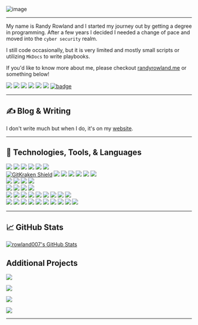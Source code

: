 ![image](https://i.imgur.com/c7GmAJf.png)

---

My name is Randy Rowland and I started my journey out by getting a degree in programming. After a few years I decided I needed a change of pace and moved into the `cyber security` realm.

I still code occasionally, but it is very limited and mostly small scripts or utilizing `MkDocs` to write playbooks.

If you'd like to know more about me, please checkout [randyrowland.me](https://randyrowland.me) or something below!

[![](https://img.shields.io/badge/-rowland007@gmail.com-gray?style=social&logo=Gmail)](mailto:rowland007+githubprofile@gmail.com) 
[![](https://img.shields.io/badge/-randall--rowland--jr-gray?style=social&logo=linkedin)](https://www.linkedin.com/in/randall-rowland-jr) 
[![](https://img.shields.io/badge/-rowland007-gray?style=social&logo=github)](https://github.com/rowland007) 
[![](https://img.shields.io/badge/-RandarXJ7-gray?style=social&logo=keybase)](https://keybase.io/randarxj7/) 
[![](https://img.shields.io/badge/-rowland007-gray?style=social&logo=reddit)](https://www.reddit.com/user/rowland007) 
[![](https://img.shields.io/badge/-randyrowland.me-gray?style=social&logo=google-chrome)](https://randyrowland.me)
[![badge](https://img.shields.io/badge/-CyberRandy-gray?style=social&logo=mastodon)](https://infosec.exchange/@CyberRandy)

---

## &#x270d; Blog & Writing

I don't write much but when I do, it's on my [website](https://randyrowland.me/post/).  

---
## 🔧 Technologies, Tools, & Languages

![](https://img.shields.io/badge/OS-Windows-informational?style=flat&logo=windows&color=2bbc8a)
![](https://img.shields.io/badge/OS-Linux-informational?style=flat&logo=linux&color=2bbc8a)
![](https://img.shields.io/badge/OS-macOS-informational?style=flat&logo=apple&color=2bbc8a)
![](https://img.shields.io/badge/OS-TrueNAS-2bbc8a?style=flat&logo=truenas)
![](https://img.shields.io/badge/OS-Android-informational?style=flat&logo=android&color=2bbc8a)
![](https://img.shields.io/badge/OS-QubesOS-2bbc8a?style=flat&logo=qubesos)
</br>
[![GitKraken Shield](https://img.shields.io/badge/Tool-GitKraken-2bbc8a?style=flat&logo=gitkraken)](https://www.gitkraken.com/invite/54HeFuDe)
![](https://img.shields.io/badge/Tool-VS%20Code-2bbc8a?style=flat&logo=visualstudiocode)
![](https://img.shields.io/badge/Tool-Code%20Factor-2bbc8a?style=flat&logo=codefactor)
![](https://img.shields.io/badge/Tool-GitHub%20Actions-2bbc8a?style=flat&logo=githubactions)
![](https://img.shields.io/badge/Tool-GPG-2bbc8a?style=flat&logo=gnuprivacyguard)
![](https://img.shields.io/badge/Tool-Hugo-2bbc8a?style=flat&logo=hugo)
![](https://img.shields.io/badge/Tool-MkDocs-2bbc8a?style=flat&logo=readthedocs)
</br>
![](https://img.shields.io/badge/IDE-Jet%20Brains-2bbc8a?style=flat&logo=jetbrains)
![](https://img.shields.io/badge/IDE-Visual%20Studio-2bbc8a?style=flat&logo=visualstudio)
![](https://img.shields.io/badge/IDE-Eclipse-2bbc8a?style=flat&logo=eclipseide)
![](https://img.shields.io/badge/IDE-Android%20Studio-2bbc8a?style=flat&logo=androidstudio)
</br>
![](https://img.shields.io/badge/Language-Python-2bbc8a?style=flat&logo=python)
![](https://img.shields.io/badge/Language-Java-2bbc8a?style=flat&logo=java)
![](https://img.shields.io/badge/Language-C++-2bbc8a?style=flat&logo=cplusplus)
![](https://img.shields.io/badge/Language-Markdown-2bbc8a?style=flat&logo=markdown)
</br>
![](https://img.shields.io/badge/Platform-GitHub-2bbc8a?style=flat&logo=github)
![](https://img.shields.io/badge/Platform-Bitbucket-2bbc8a?style=flat&logo=bitbucket)
![](https://img.shields.io/badge/Platform-Jira-2bbc8a?style=flat&logo=jira)
![](https://img.shields.io/badge/Platform-Codio-2bbc8a?style=flat&logo=codio)
![](https://img.shields.io/badge/Platform-Flathub-2bbc8a?style=flat&logo=flathub)
![](https://img.shields.io/badge/Platform-GitHub%20Pages-2bbc8a?style=flat&logo=githubpages)
![](https://img.shields.io/badge/Platform-Netlify-2bbc8a?style=flat&logo=netlify)
![](https://img.shields.io/badge/Platform-Proxmox-2bbc8a?style=flat&logo=proxmox)
![](https://img.shields.io/badge/Platform-Trello-2bbc8a?style=flat&logo=trello)
</br>
![](https://img.shields.io/badge/Productivity-Office365-2bbc8a?style=flat&logo=microsoftoffice)
![](https://img.shields.io/badge/Productivity-Word-2bbc8a?style=flat&logo=microsoftword)
![](https://img.shields.io/badge/Productivity-PowerPoint-2bbc8a?style=flat&logo=microsoftpowerpoint)
![](https://img.shields.io/badge/Productivity-Excel-2bbc8a?style=flat&logo=microsoftexcel)
![](https://img.shields.io/badge/Productivity-OneDrive-2bbc8a?style=flat&logo=microsoftonedrive)
![](https://img.shields.io/badge/Productivity-SharePoint-2bbc8a?style=flat&logo=microsoftsharepoint)
![](https://img.shields.io/badge/Productivity-Visio-2bbc8a?style=flat&logo=microsoftvisio)
![](https://img.shields.io/badge/Productivity-Teams-2bbc8a?style=flat&logo=microsoftteams)
![](https://img.shields.io/badge/Productivity-Outlook-2bbc8a?style=flat&logo=microsoftoutlook)
![](https://img.shields.io/badge/Productivity-OneNote-2bbc8a?style=flat&logo=microsoftonenote)

---
## &#x1f4c8; GitHub Stats
<!--
<a href="https://github.com/rowland007/rowland007">
  <img align="center" src="https://github-readme-stats.vercel.app/api/top-langs/?username=rowland007&theme=dracula" />
</a>
-->
<a href="https://github.com/rowland007/rowland007">
  <img align="center" src="https://github-readme-stats.vercel.app/api?username=rowland007&show_icons=true&line_height=27&count_private=true&theme=cobalt" alt="rowland007's GitHub Stats" >
</a>


## Additional Projects
<a href="https://github.com/rowland007/Cyber-Playbook">
  <img align="center" src="https://github-readme-stats.vercel.app/api/pin/?username=rowland007&repo=Cyber-Playbook&theme=cobalt" />
</a>

[![](https://img.shields.io/badge/GitHub%20Pages-View%20It-2bbc8a?style=for-the-badge&logo=githubpages)](https://rowland007.github.io/Cyber-Playbook/)


<a href="https://github.com/rowland007/Contributing">
  <img align="center" src="https://github-readme-stats.vercel.app/api/pin/?username=rowland007&repo=Contributing&theme=cobalt" /> 
</a>

[![](https://img.shields.io/badge/GitHub%20Pages-View%20It-2bbc8a?style=for-the-badge&logo=githubpages)](https://rowland007.github.io/Contributing/)


<!--
<a rel="me" href="https://infosec.exchange/@CyberRandy">Mastodon</a>
-->
---

<!-- Resources -->
<!-- Icons: https://simpleicons.org/ -->
<!-- GitHub Stats: https://github.com/anuraghazra/github-readme-stats -->
<!-- Emojis: https://emojipedia.org/emoji/ -->
<!-- HTML Emojis: https://www.fileformat.info/index.htm -->
<!-- Shields: https://shields.io/ -->
<!-- Shield Icons: https://simpleicons.org/ -->
<!-- Awesome GitHub Profile README: https://github.com/abhisheknaiidu/awesome-github-profile-readme -->
